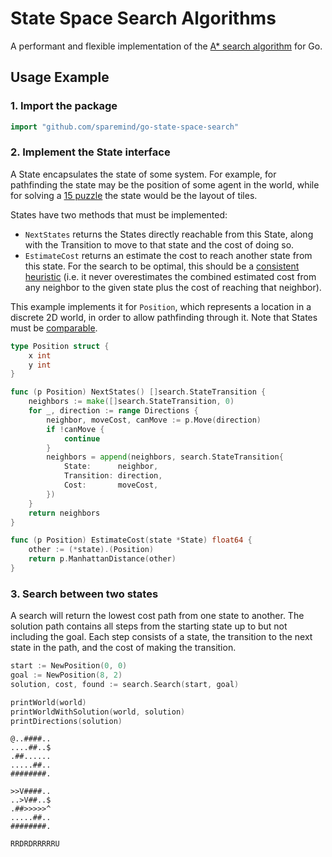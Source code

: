 # State Space Search Algorithms

A performant and flexible implementation of the [A* search algorithm](https://en.wikipedia.org/wiki/A*_search_algorithm) for Go.

## Usage Example

### 1. Import the package
```go
import "github.com/sparemind/go-state-space-search"
```

### 2. Implement the State interface
A State encapsulates the state of some system. For example, for pathfinding the state may be the position of some agent in the
world, while for solving a [15 puzzle](https://en.wikipedia.org/wiki/15_puzzle) the state would be the layout of tiles.

States have two methods that must be implemented:

- `NextStates` returns the States directly reachable from this State, along with the Transition to move to that state and the cost of doing so.
- `EstimateCost` returns an estimate the cost to reach another state from this state. For the search to be optimal, this 
  should be a [consistent heuristic](https://en.wikipedia.org/wiki/Consistent_heuristic) (i.e. it never overestimates
  the combined estimated cost from any neighbor to the given state plus the cost of reaching that neighbor).

This example implements it for `Position`, which represents a location
in a discrete 2D world, in order to allow pathfinding through it. Note that States must be [comparable](https://golang.org/ref/spec#Comparison_operators).
```go
type Position struct {
    x int
    y int
}

func (p Position) NextStates() []search.StateTransition {
    neighbors := make([]search.StateTransition, 0)
    for _, direction := range Directions {
    	neighbor, moveCost, canMove := p.Move(direction)
    	if !canMove {
            continue
        }
        neighbors = append(neighbors, search.StateTransition{
            State:      neighbor,
            Transition: direction,
            Cost:       moveCost,
        })	
    }
    return neighbors
}

func (p Position) EstimateCost(state *State) float64 {
    other := (*state).(Position)	
    return p.ManhattanDistance(other)
}
```

### 3. Search between two states
A search will return the lowest cost path from one state to another.
The solution path contains all steps from the starting state up to but not including the goal.
Each step consists of a state, the transition to the next state in the path, and the cost of making the transition.
```go
start := NewPosition(0, 0)
goal := NewPosition(8, 2)
solution, cost, found := search.Search(start, goal)

printWorld(world)
printWorldWithSolution(world, solution)
printDirections(solution)
```

```
@..####..
....##..$
.##......
.....##..
########.

>>V####..
..>V##..$
.##>>>>>^
.....##..
########.

RRDRDRRRRRU
```
